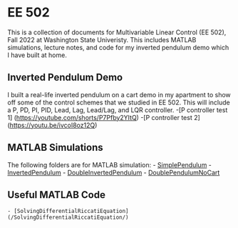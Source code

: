 # EE 502
This is a collection of documents for Multivariable Linear Control (EE 502), Fall 2022 at Washington State Univeristy. This includes MATLAB simulations, lecture notes, and code for my inverted pendulum demo which I have built at home.

## Inverted Pendulum Demo
I built a real-life inverted pendulum on a cart demo in my apartment to show off some of the control schemes that we studied in EE 502. This will include a P, PD, PI, PID, Lead, Lag, Lead/Lag, and LQR controller. 
-[P controller test 1] (https://youtube.com/shorts/P7Pfby2YItQ)
-[P controller test 2] (https://youtu.be/ivcoI8oz12Q)


## MATLAB Simulations
The following folders are for MATLAB simulation:
    - [SimplePendulum](/SimplePendulum/)
    - [InvertedPendulum](/InvertedPendulum/)
    - [DoubleInvertedPendulum](/DoubleInvertedPendulum/)
    - [DoublePendulumNoCart](/DoublePendulumNoCart/)
    
## Useful MATLAB Code
    - [SolvingDifferentialRiccatiEquation](/SolvingDifferentialRiccatiEquation/)
